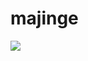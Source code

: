 # majinge

![]([https://github.com/Augury461/majinge/releases/download/qwq/bushi.png](https://github.moeyy.cn/https://github.com/Augury461/majinge/releases/download/qwq/bushi.png))
